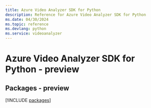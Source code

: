 ```yaml
---
title: Azure Video Analyzer SDK for Python
description: Reference for Azure Video Analyzer SDK for Python
ms.date: 04/30/2024
ms.topic: reference
ms.devlang: python
ms.service: videoanalyzer
---
```

# Azure Video Analyzer SDK for Python - preview
## Packages - preview
[!INCLUDE [packages](video-analyzer-index.md)]